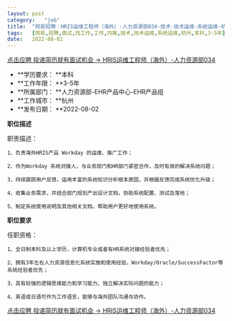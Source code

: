 ```yaml
---
layout:	post
category:	"job"
title:	"网易招聘：HRIS运维工程师（海外）-人力资源部034-技术-技术运维-系统运维-杭州本科3-5年"
tags:	[网易,招聘,面试,找工作,工作,内推,技术,技术运维,系统运维,杭州,本科,3-5年]
date:	2022-08-02
---
```


[点击应聘 投递简历就有面试机会 ->  HRIS运维工程师（海外）-人力资源部034](http://mobile.bole.netease.com/bole/boleDetail?id=41913&employeeId=346f03c3cda5f04c&key=all)



- **学历要求： **本科
- **工作年限： **3-5年
- **所属部门： **人力资源部-EHR产品中心-EHR产品组
- **工作城市： **杭州
- **发布日期： **2022-08-02



**职位描述**

职责描述：

	1、负责海外HRIS产品 Workday 的运维、推广工作；

	2、作为Workday 系统对接人，与业务部门和HR部门紧密合作，及时有效的解决系统问题；

	3、持续跟踪用户反馈，运用丰富的系统知识分析根本原因，并根据反馈完成系统优化升级；

	4、收集业务需求，并结合部门规划产出设计文档，协助系统配置、测试及落地；

	5、制定系统使用说明及其他相关文档，帮助用户更好地使用系统。



**职位要求**

任职资格：

	1、全日制本科及以上学历，计算机专业或者有HR系统对接经验者优先；

	2、拥有3年左右人力资源信息化系统实施和使用经验，Workday/Oracle/SuccessFactor等系统经验者优先；

	3、具有较强的逻辑思维能力和学习能力、独立解决实际问题的能力；

	4、英语或日语可作为工作语言，能够与海外团队沟通与协作。



[点击应聘 投递简历就有面试机会 ->  HRIS运维工程师（海外）-人力资源部034](http://mobile.bole.netease.com/bole/boleDetail?id=41913&employeeId=346f03c3cda5f04c&key=all)